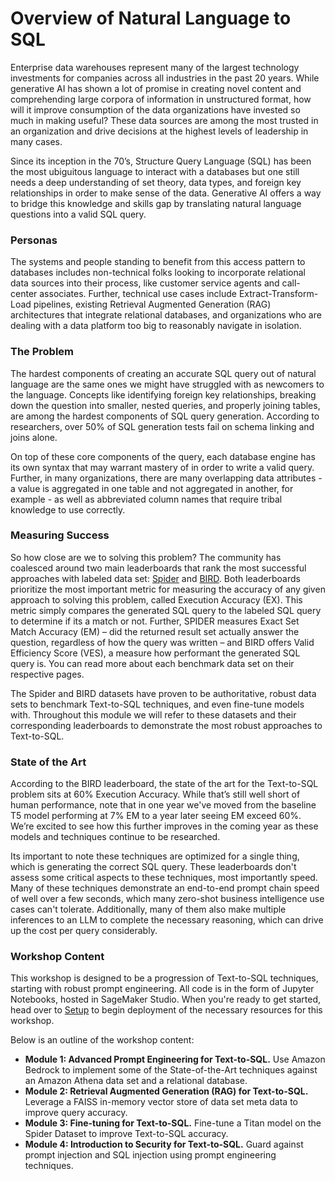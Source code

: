 # Overview of Natural Language to SQL

Enterprise data warehouses represent many of the largest technology investments for companies across all industries in the past 20 years. While generative AI has shown a lot of promise in creating novel content and comprehending large corpora of information in unstructured format, how will it improve consumption of the data organizations have invested so much in making useful? These data sources are among the most trusted in an organization and drive decisions at the highest levels of leadership in many cases.

Since its inception in the 70’s, Structure Query Language (SQL) has been the most ubiguitous language to interact with a databases but one still needs a deep understanding of set theory, data types, and foreign key relationships in order to make sense of the data. Generative AI offers a way to bridge this knowledge and skills gap by translating natural language questions into a valid SQL query.

### Personas
The systems and people standing to benefit from this access pattern to databases includes non-technical folks looking to incorporate relational data sources into their process, like customer service agents and call-center associates. Further, technical use cases include Extract-Transform-Load pipelines, existing Retrieval Augmented Generation (RAG) architectures that integrate relational databases, and organizations who are dealing with a data platform too big to reasonably navigate in isolation.

### The Problem
The hardest components of creating an accurate SQL query out of natural language are the same ones we might have struggled with as newcomers to the language. Concepts like identifying foreign key relationships, breaking down the question into smaller, nested queries, and properly joining tables, are among the hardest components of SQL query generation. According to researchers, over 50% of SQL generation tests fail on schema linking and joins alone.

On top of these core components of the query, each database engine has its own syntax that may warrant mastery of in order to write a valid query. Further, in many organizations, there are many overlapping data attributes - a value is aggregated in one table and not aggregated in another, for example - as well as abbreviated column names that require tribal knowledge to use correctly.

### Measuring Success
So how close are we to solving this problem? The community has coalesced around two main leaderboards that rank the most successful approaches with labeled data set: [Spider](https://yale-lily.github.io/spider) and [BIRD](https://bird-bench.github.io/). Both leaderboards prioritize the most important metric for measuring the accuracy of any given approach to solving this problem, called Execution Accuracy (EX). This metric simply compares the generated SQL query to the labeled SQL query to determine if its a match or not. Further, SPIDER measures Exact Set Match Accuracy (EM) – did the returned result set actually answer the question, regardless of how the query was written – and BIRD offers Valid Efficiency Score (VES), a measure how performant the generated SQL query is. You can read more about each benchmark data set on their respective pages.

The Spider and BIRD datasets have proven to be authoritative, robust data sets to benchmark Text-to-SQL techniques, and even fine-tune models with. Throughout this module we will refer to these datasets and their corresponding leaderboards to demonstrate the most robust approaches to Text-to-SQL.

### State of the Art
According to the BIRD leaderboard, the state of the art for the Text-to-SQL problem sits at 60% Execution Accuracy. While that’s still well short of human performance, note that in one year we've moved from the baseline T5 model performing at 7% EM to a year later seeing EM exceed 60%. We’re excited to see how this further improves in the coming year as these models and techniques continue to be researched.

Its important to note these techniques are optimized for a single thing, which is generating the correct SQL query. These leaderboards don't assess some critical aspects to these techniques, most importantly speed. Many of these techniques demonstrate an end-to-end prompt chain speed of well over a few seconds, which many zero-shot business intelligence use cases can't tolerate. Additionally, many of them also make multiple inferences to an LLM to complete the necessary reasoning, which can drive up the cost per query considerably.

### Workshop Content
This workshop is designed to be a progression of Text-to-SQL techniques, starting with robust prompt engineering. All code is in the form of Jupyter Notebooks, hosted in SageMaker Studio. When you're ready to get started, head over to [Setup](./SETUP.md) to begin deployment of the necessary resources for this workshop.


Below is an outline of the workshop content:

* **Module 1: Advanced Prompt Engineering for Text-to-SQL.** Use Amazon Bedrock to implement some of the State-of-the-Art techniques against an Amazon Athena data set and a relational database.
* **Module 2: Retrieval Augmented Generation (RAG) for Text-to-SQL.** Leverage a FAISS in-memory vector store of data set meta data to improve query accuracy.
* **Module 3: Fine-tuning for Text-to-SQL.** Fine-tune a Titan model on the Spider Dataset to improve Text-to-SQL accuracy.
* **Module 4: Introduction to Security for Text-to-SQL.** Guard against prompt injection and SQL injection using prompt engineering techniques.  
